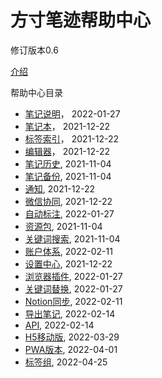 # 方寸笔迹帮助中心

修订版本0.6



[介绍](./main.md)



帮助中心目录

- [笔记说明](./note.md)，  2022-01-27
- [笔记本](./collection.md)，  2021-12-22
- [标签索引](./tag.md)，  2021-12-22
- [编辑器](./editor.md)，  2021-12-22
- [笔记历史](./history.md),   2021-11-04
- [笔记备份](./backup.md),   2021-11-04
- [通知](./notify.md),    2021-12-22
- [微信协同](./wx.md),    2021-12-22
- [自动标注](./auto.md),  2022-01-27
- [资源包](./resource.md),   2021-11-04
- [关键词搜索](./search.md),   2021-11-04
- [账户体系](./PRO.md),   2022-02-11
- [设置中心](./setting.md),    2021-12-22
- [浏览器插件](./crx.md),   2022-01-27
- [关键词替换](./change.md), 2022-01-27
- [Notion同步](./notion.md), 2022-02-11
- [导出笔记](./export.md), 2022-02-14
- [API](./api.md), 2022-02-14
- [H5移动版](./h5.md), 2022-03-29
- [PWA版本](./pwa.md), 2022-04-01
- [标签组](./group.md), 2022-04-25
